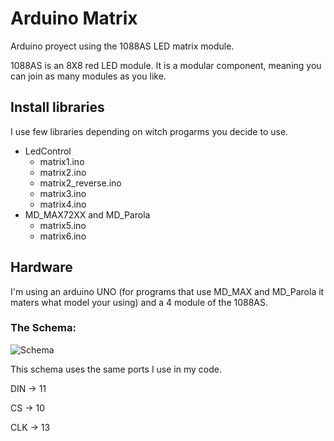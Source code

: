 # Arduino Matrix
Arduino proyect using the 1088AS LED matrix module. 

1088AS is an 8X8 red LED module. It is a modular component, meaning you can join as many modules as you like.

## Install libraries
I use few libraries depending on witch progarms you decide to use.

- LedControl
	- matrix1.ino
	- matrix2.ino
	- matrix2_reverse.ino
	- matrix3.ino
	- matrix4.ino
- MD_MAX72XX and MD_Parola
	- matrix5.ino
	- matrix6.ino
## Hardware
I'm using an arduino UNO (for programs that use MD_MAX and MD_Parola it maters what model your using) and a 4 module of the 1088AS.

### The Schema:

![Schema](https://3.bp.blogspot.com/-mNKvbYvhsQA/WtFbclO87xI/AAAAAAAABjE/oJv2TXM0h8MAclWYh_nsEuCTj_BEz_IqwCLcBGAs/s1600/MAX7219%2BDot%2BMatrix%2B4-in-1%2B8x32%2Bdot%2Bmatrix%2Bcommon%2Bcathode.jpg)

This schema uses the same ports I use in my code.

DIN -> 11

CS -> 10

CLK -> 13